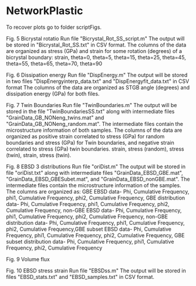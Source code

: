 # NetworkPlastic

To recover plots go to folder scriptFigs. 

Fig. 5 Bicrystal rotatio
Run file "Bicrystal_Rot_SS_script.m" 
The output will be stored in "Bicrystal_Rot_SS.txt" in CSV format.
The columns of the data are organized as stress (GPa) and strain for some rotation (degrees) of a bicrystal boundary: 
strain, theta=0, theta=5, theta=15, theta=25, theta=45, theta=55, theta=65, theta=70, theta=90

Fig. 6 Dissipation energy
Run file "DispEnergy.m"
The output will be stored in two files "DispEnergyinterp_data.txt" and "DispEnergyfit_data.txt" in CSV format
The columns of the data are organized as STGB angle (degrees) and dissipation energy (GPa) for both files.

Fig. 7 Twin Boundaries
Run file "TwinBoundaries.m"
The output will be stored in the file "TwinBoundariesSS.txt" along with intermediate files "GrainData_GB_NONeng_twins.mat" and "GrainData_GB_NONeng_random.mat". The intermediate files contain the microstructure information of both samples.
The columns of the data are organized as positive strain correlated to stress (GPa) for random boundaries and stress (GPa) for Twin boundaries, and negative strain correlated to stress (GPa) twin boundaries.
strain, stress (random), stress (twin), strain, stress (twin).

Fig. 8 EBSD 3 distributions
Run file "oriDist.m"
The output will be stored in file "oriDist.txt" along with intermediate files "GrainData_EBSD_GBE.mat", "GrainData_EBSD_GBESubet.mat", and "GrainData_EBSD_nonGBE.mat". The intermediate files contain the microstructure information of the samples.
The columns are organized as:
GBE EBSD data- Phi, Cumulative Frequency, phi1, Cumulative Frequency, phi2, Cumulative Frequency, GBE distribution data- Phi, Cumulative Frequency, phi1, Cumulative Frequency, phi2, Cumulative Frequency, non-GBE EBSD data- Phi, Cumulative Frequency, phi1, Cumulative Frequency, phi2, Cumulative Frequency, non-GBE distribution data- Phi, Cumulative Frequency, phi1, Cumulative Frequency, phi2, Cumulative Frequency,GBE subset EBSD data- Phi, Cumulative Frequency, phi1, Cumulative Frequency, phi2, Cumulative Frequency, GBE subset distribution data- Phi, Cumulative Frequency, phi1, Cumulative Frequency, phi2, Cumulative Frequency

Fig. 9 Volume flux


Fig. 10 EBSD stress strain
Run file "EBSDss.m"
The output will be stored in files "EBSD_stats.txt" and "EBSD_samples.txt" in CSV format. 
